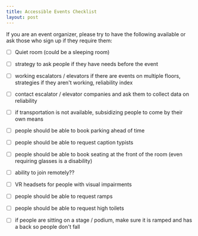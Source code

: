 ```yaml
---
title: Accessible Events Checklist
layout: post
---
```


If you are an event organizer, please try to have the following available or ask those who sign up if they require them:

- [ ] Quiet room (could be a sleeping room)
- [ ] strategy to ask people if they have needs before the event
- [ ] working escalators / elevators if there are events on multiple floors, strategies if they aren't working, reliability index
- [ ] contact escalator / elevator companies and ask them to collect data on reliability
- [ ] if transportation is not available, subsidizing people to come by their own means
- [ ] people should be able to book parking ahead of time
- [ ] people should be able to request caption typists
- [ ] people should be able to book seating at the front of the room (even requiring glasses is a disability)
- [ ] ability to join remotely??
- [ ] VR headsets for people with visual impairments
- [ ] people should be able to request ramps
- [ ] people should be able to request high toilets
- [ ] if people are sitting on a stage / podium, make sure it is ramped and has a back so people don't fall


